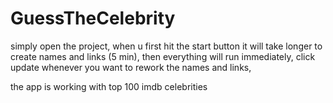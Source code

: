 ﻿# GuessTheCelebrity
simply open the project,
when u first hit the start button it will take longer to create names and links (5 min),
then everything will run immediately,
click update whenever you want to rework the names and links,

the app is working with top 100 imdb celebrities
